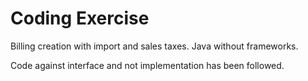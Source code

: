 # Coding Exercise
Billing creation with import and sales taxes. Java without frameworks. 

Code against interface and not implementation has been followed.
 